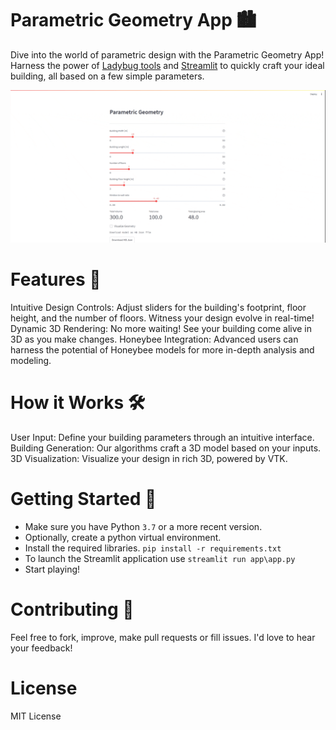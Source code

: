 # Parametric Geometry App 🏙️
Dive into the world of parametric design with the Parametric Geometry App! Harness the power of [Ladybug tools](https://www.ladybug.tools/) and [Streamlit](https://streamlit.io/) to quickly craft your ideal building, all based on a few simple parameters.

<img src="docs\img\gif_demo.gif">

# Features 🌟
Intuitive Design Controls: Adjust sliders for the building's footprint, floor height, and the number of floors. Witness your design evolve in real-time!
Dynamic 3D Rendering: No more waiting! See your building come alive in 3D as you make changes.
Honeybee Integration: Advanced users can harness the potential of Honeybee models for more in-depth analysis and modeling.
# How it Works 🛠️
User Input: Define your building parameters through an intuitive interface.
Building Generation: Our algorithms craft a 3D model based on your inputs.
3D Visualization: Visualize your design in rich 3D, powered by VTK.
# Getting Started 🚀
- Make sure you have Python `3.7` or a more recent version.
- Optionally, create a python virtual environment.
- Install the required libraries. `pip install -r requirements.txt`
- To launch the Streamlit application use `streamlit run app\app.py`
- Start playing!

# Contributing 🤝
Feel free to fork, improve, make pull requests or fill issues. I'd love to hear your feedback!

# License
MIT License
